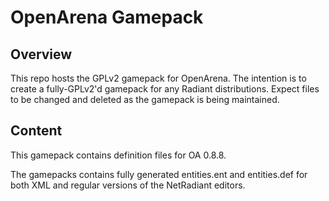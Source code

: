 # OpenArena Gamepack

## Overview
This repo hosts the GPLv2 gamepack for OpenArena. The intention is to create a fully-GPLv2'd gamepack for any Radiant distributions. Expect files to be changed and deleted as the gamepack is being maintained.

## Content
This gamepack contains definition files for OA 0.8.8.

The gamepacks contains fully generated entities.ent and entities.def for both XML and regular versions of the NetRadiant editors.
